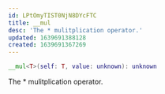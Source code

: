 ```yaml
---
id: LPtOmyTIST0NjN8DYcFTC
title: __mul
desc: 'The * mulitplication operator.'
updated: 1639691388128
created: 1639691367269
---
```

```Lua
__mul<T>(self: T, value: unknown): unknown
```
The * mulitplication operator.
